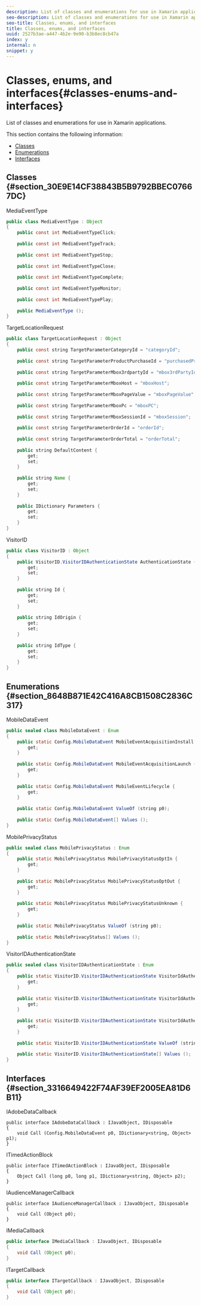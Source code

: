 ```yaml
---
description: List of classes and enumerations for use in Xamarin applications.
seo-description: List of classes and enumerations for use in Xamarin applications.
seo-title: Classes, enums, and interfaces
title: Classes, enums, and interfaces
uuid: 2527b3ae-a447-4b2e-9e90-b3b8ec8cb47a
index: y
internal: n
snippet: y
---
```


# Classes, enums, and interfaces{#classes-enums-and-interfaces}

List of classes and enumerations for use in Xamarin applications.

 This section contains the following information:

* [Classes](../c-android/c-classes-enums-interfaces.md#section_30E9E14CF38843B5B9792BBEC07667DC) 
* [Enumerations](../c-android/c-classes-enums-interfaces.md#section_8648B871E42C416A8CB1508C2836C317) 
* [Interfaces](../c-android/c-classes-enums-interfaces.md#section_3316649422F74AF39EF2005EA81D6B11)

## Classes {#section_30E9E14CF38843B5B9792BBEC07667DC}

MediaEventType

```java
public class MediaEventType : Object 
{ 
    public const int MediaEventTypeClick; 
 
    public const int MediaEventTypeTrack; 
 
    public const int MediaEventTypeStop; 
 
    public const int MediaEventTypeClose; 
 
    public const int MediaEventTypeComplete; 
 
    public const int MediaEventTypeMonitor; 
 
    public const int MediaEventTypePlay; 
 
    public MediaEventType (); 
}
```

TargetLocationRequest

```java
public class TargetLocationRequest : Object 
{ 
    public const string TargetParameterCategoryId = "categoryId"; 
 
    public const string TargetParameterProductPurchaseId = "purchasedProductIds"; 
 
    public const string TargetParameterMbox3rdpartyId = "mbox3rdPartyId"; 
 
    public const string TargetParameterMboxHost = "mboxHost"; 
 
    public const string TargetParameterMboxPageValue = "mboxPageValue"; 
 
    public const string TargetParameterMboxPc = "mboxPC"; 
 
    public const string TargetParameterMboxSessionId = "mboxSession"; 
 
    public const string TargetParameterOrderId = "orderId"; 
 
    public const string TargetParameterOrderTotal = "orderTotal"; 
 
    public string DefaultContent { 
        get; 
        set; 
    } 
 
    public string Name { 
        get; 
        set; 
    } 
 
    public IDictionary Parameters { 
        get; 
        set; 
    } 
}
```

VisitorID

```java
public class VisitorID : Object 
{ 
    public VisitorID.VisitorIDAuthenticationState AuthenticationState { 
        get; 
        set; 
    } 
 
    public string Id { 
        get; 
        set; 
    } 
 
    public string IdOrigin { 
        get; 
        set; 
    } 
 
    public string IdType { 
        get; 
        set; 
    } 
}

```

## Enumerations {#section_8648B871E42C416A8CB1508C2836C317}

MobileDataEvent

```java
public sealed class MobileDataEvent : Enum 
{ 
    public static Config.MobileDataEvent MobileEventAcquisitionInstall { 
        get; 
    } 
 
    public static Config.MobileDataEvent MobileEventAcquisitionLaunch { 
        get; 
    } 
 
    public static Config.MobileDataEvent MobileEventLifecycle { 
        get; 
    } 
 
    public static Config.MobileDataEvent ValueOf (string p0); 
 
    public static Config.MobileDataEvent[] Values (); 
}
```

MobilePrivacyStatus

```java
public sealed class MobilePrivacyStatus : Enum 
{ 
    public static MobilePrivacyStatus MobilePrivacyStatusOptIn { 
        get; 
    } 
 
    public static MobilePrivacyStatus MobilePrivacyStatusOptOut { 
        get; 
    } 
 
    public static MobilePrivacyStatus MobilePrivacyStatusUnknown { 
        get; 
    } 
 
    public static MobilePrivacyStatus ValueOf (string p0); 
 
    public static MobilePrivacyStatus[] Values (); 
}
```

VisitorIDAuthenticationState

```java
public sealed class VisitorIDAuthenticationState : Enum 
{ 
    public static VisitorID.VisitorIDAuthenticationState VisitorIdAuthenticationStateAuthenticated { 
        get; 
    } 
 
    public static VisitorID.VisitorIDAuthenticationState VisitorIdAuthenticationStateLoggedOut { 
        get; 
    } 
 
    public static VisitorID.VisitorIDAuthenticationState VisitorIdAuthenticationStateUnknown { 
        get; 
    } 
 
    public static VisitorID.VisitorIDAuthenticationState ValueOf (string p0); 
 
    public static VisitorID.VisitorIDAuthenticationState[] Values (); 
}
```

## Interfaces {#section_3316649422F74AF39EF2005EA81D6B11}

IAdobeDataCallback

```
public interface IAdobeDataCallback : IJavaObject, IDisposable 
{ 
    void Call (Config.MobileDataEvent p0, IDictionary<string, Object> p1); 
}
```

ITimedActionBlock

```
public interface ITimedActionBlock : IJavaObject, IDisposable 
{ 
    Object Call (long p0, long p1, IDictionary<string, Object> p2); 
}
```

IAudienceManagerCallback

```
public interface IAudienceManagerCallback : IJavaObject, IDisposable 
{ 
    void Call (Object p0); 
}
```

IMediaCallback

```java
public interface IMediaCallback : IJavaObject, IDisposable 
{ 
    void Call (Object p0); 
}
```

ITargetCallback

```java
public interface ITargetCallback : IJavaObject, IDisposable 
{ 
    void Call (Object p0); 
}
```

